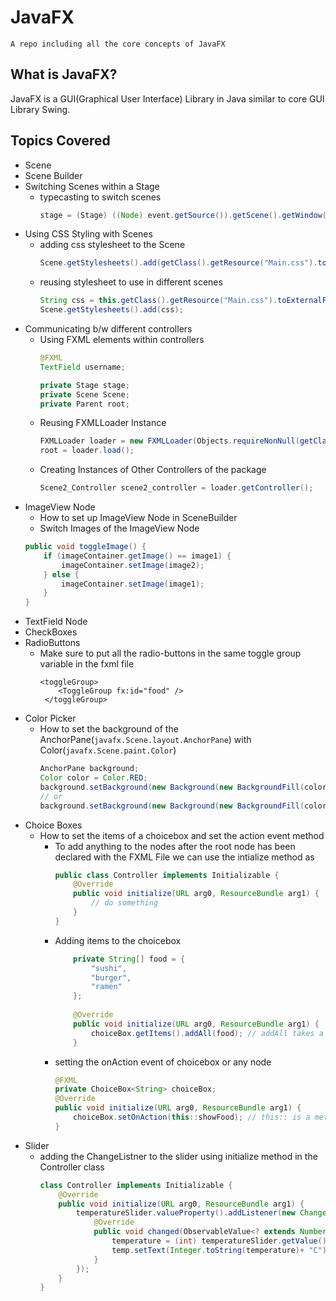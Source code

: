 # JavaFX
`A repo including all the core concepts of JavaFX`

## What is JavaFX?
JavaFX is a GUI(Graphical User Interface) Library in Java similar to core GUI Library Swing.

## Topics Covered
- Scene
- Scene Builder
- Switching Scenes within a Stage
	- typecasting to switch scenes
		```java
		stage = (Stage) ((Node) event.getSource()).getScene().getWindow();
		```
- Using CSS Styling with Scenes
	- adding css stylesheet to the Scene
		```java
		Scene.getStylesheets().add(getClass().getResource("Main.css").toExternalForm());
		```
	- reusing stylesheet to use in different scenes
		```java
		String css = this.getClass().getResource("Main.css").toExternalForm();
		Scene.getStylesheets().add(css);
		```
- Communicating b/w different controllers
	- Using FXML elements within controllers
		```java
		@FXML
		TextField username;

		private Stage stage;
		private Scene Scene;
		private Parent root;
		```
	- Reusing FXMLLoader Instance
		```java
		FXMLLoader loader = new FXMLLoader(Objects.requireNonNull(getClass().getResource("Scene2.fxml")));
		root = loader.load();
		```
	- Creating Instances of Other Controllers of the package
		```java
		Scene2_Controller scene2_controller = loader.getController();
		```
- ImageView Node
	- How to set up ImageView Node in SceneBuilder
	- Switch Images of the ImageView Node
	```java
	public void toggleImage() {
		if (imageContainer.getImage() == image1) {
			imageContainer.setImage(image2);
		} else {
			imageContainer.setImage(image1);
		}
	}
	```
- TextField Node
- CheckBoxes
- RadioButtons
	- Make sure to put all the radio-buttons in the same toggle group variable in the fxml file
		```fxml
		<toggleGroup>
            <ToggleGroup fx:id="food" />
         </toggleGroup>
		```
- Color Picker
	- How to set the background of the AnchorPane(`javafx.Scene.layout.AnchorPane`) with Color(`javafx.Scene.paint.Color`)
		```java
		AnchorPane background;
		Color color = Color.RED;
		background.setBackground(new Background(new BackgroundFill(color, CornerRadii.EMPTY, Insets.EMPTY)));
		// or 
		background.setBackground(new Background(new BackgroundFill(color, null, null)));
		```
- Choice Boxes
	- How to set the items of a choicebox and set the action event method
		- To add anything to the nodes after the root node has been declared with the FXML File we can use the intialize method as 
			```java
			public class Controller implements Initializable {
				@Override
				public void initialize(URL arg0, ResourceBundle arg1) {
					// do something
				}
			}
			```
		- Adding items to the choicebox
			```java
				private String[] food = {
					"sushi",
					"burger",
					"ramen"
				};
				
				@Override
				public void initialize(URL arg0, ResourceBundle arg1) {
					choiceBox.getItems().addAll(food); // addAll takes a collection
				}
			```
		- setting the onAction event of choicebox or any node
			```java
			@FXML
			private ChoiceBox<String> choiceBox;
			@Override
			public void initialize(URL arg0, ResourceBundle arg1) {
				choiceBox.setOnAction(this::showFood); // this:: is a method reference operator
			}
			```
- Slider
	- adding the ChangeListner to the slider using initialize method in the Controller class
		```java
		class Controller implements Initializable {
			@Override
			public void initialize(URL arg0, ResourceBundle arg1) {
				temperatureSlider.valueProperty().addListener(new ChangeListener<Number>() { // Using Number Generic Type since temperature variable is an integer
					@Override
					public void changed(ObservableValue<? extends Number> observableValue, Number number, Number t1) {
						temperature = (int) temperatureSlider.getValue();
						temp.setText(Integer.toString(temperature)+ "C");
					}
				});
			}
		}
		```
